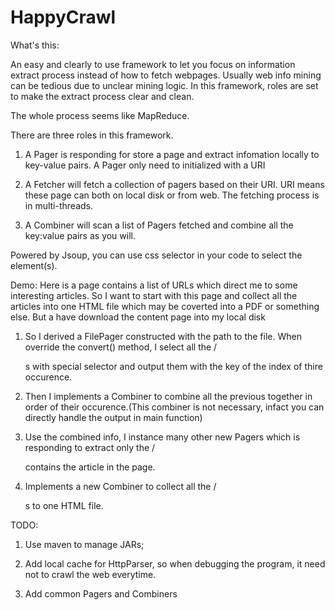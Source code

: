 HappyCrawl
==========

What's this:

An easy and clearly to use framework to let you focus on information extract process instead of how to fetch webpages. Usually web info mining can be tedious due to unclear mining logic. In this framework, roles are set to make the extract process clear and clean.

The whole process seems like MapReduce.

There are three roles in this framework. 

1. A Pager is responding for store a page and extract infomation locally to key-value pairs. A Pager only need to initialized with a URI

2. A Fetcher will fetch a collection of pagers based on their URI. URI means these page can both on local disk or from web. The fetching process is in multi-threads.

3. A Combiner will scan a list of Pagers fetched and combine all the key:value pairs as you will.


Powered by Jsoup, you can use css selector in your code to select the element(s).

Demo:
Here is a page contains a list of URLs which direct me to some interesting articles. So I want to start with this page and collect all the articles into one HTML file which may be coverted into a PDF or something else. But a have download the content page into my local disk

1. So I derived a FilePager constructed with the path to the file. When override the convert() method, I select all the /<div/>s with special selector and output them with the key of the index of thire occurence.

2. Then I implements a Combiner to combine all the previous together in order of their occurence.(This combiner is not necessary, infact you can directly handle the output in main function)

3. Use the combined info, I instance many other new Pagers which is responding to extract only the /<div/> contains the article in the page.

4. Implements a new Combiner to collect all the /<div/>s to one HTML file.

TODO:

1. Use maven to manage JARs;

2. Add local cache for HttpParser, so when debugging the program, it need not to crawl the web everytime.

3. Add common Pagers and Combiners
